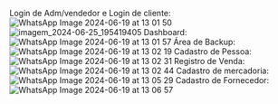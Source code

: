 Login de Adm/vendedor e Login de cliente:
![WhatsApp Image 2024-06-19 at 13 01 50](https://github.com/ramosnvy/TrabalhoBancoDeDados/assets/79786430/03d62c09-6291-46ba-845d-df9ae7459ba5)
![imagem_2024-06-25_195419405](https://github.com/ramosnvy/TrabalhoBancoDeDados/assets/79786430/09e0a884-af7b-4342-b738-de9b99ce29ad)
Dashboard:
![WhatsApp Image 2024-06-19 at 13 01 57](https://github.com/ramosnvy/TrabalhoBancoDeDados/assets/79786430/3237ae60-b022-4681-a924-90db5cf8cc90)
Área de Backup:
![WhatsApp Image 2024-06-19 at 13 02 19](https://github.com/ramosnvy/TrabalhoBancoDeDados/assets/79786430/3dc75565-8635-49ac-859e-e53ecb640be6)
Cadastro de Pessoa:
![WhatsApp Image 2024-06-19 at 13 02 31](https://github.com/ramosnvy/TrabalhoBancoDeDados/assets/79786430/7455dd2e-26c2-41fc-bf21-8d80a76baf36)
Registro de Venda:
![WhatsApp Image 2024-06-19 at 13 02 44](https://github.com/ramosnvy/TrabalhoBancoDeDados/assets/79786430/832ba08c-1bbf-448d-a161-6b2bb68b9349)
Cadastro de mercadoria:
![WhatsApp Image 2024-06-19 at 13 05 29](https://github.com/ramosnvy/TrabalhoBancoDeDados/assets/79786430/20a1d5a6-727b-4570-bc52-23ef36296fed)
Cadastro de Fornecedor:
![WhatsApp Image 2024-06-19 at 13 06 57](https://github.com/ramosnvy/TrabalhoBancoDeDados/assets/79786430/d0dfc453-6712-45dd-bb5d-6dcdfe7050d0)
